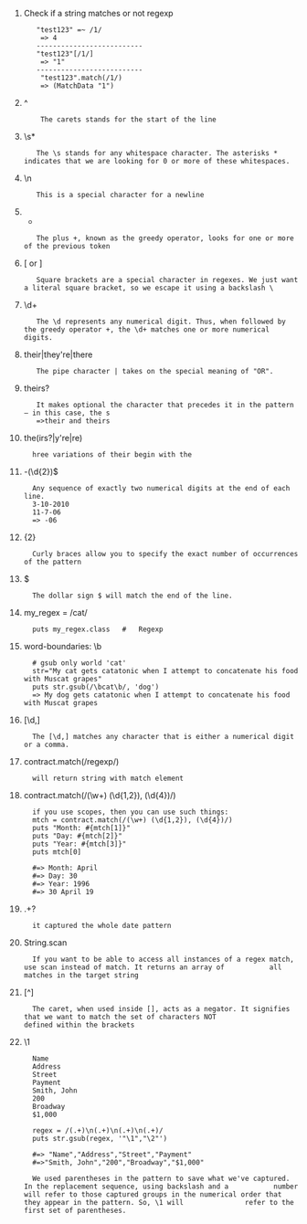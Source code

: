 1. Check if a string matches or not regexp

          "test123" =~ /1/
           => 4
          --------------------------
          "test123"[/1/]
           => "1"
          --------------------------
           "test123".match(/1/)
           => (MatchData "1")
2. ^
           
           The carets stands for the start of the line
3. \s*
          
          The \s stands for any whitespace character. The asterisks * indicates that we are looking for 0 or more of these whitespaces.
4. \n
          
          This is a special character for a newline
5. +
          
          The plus +, known as the greedy operator, looks for one or more of the previous token
6. \[ or \]
          
          Square brackets are a special character in regexes. We just want a literal square bracket, so we escape it using a backslash \
7. \d+
          
          The \d represents any numerical digit. Thus, when followed by the greedy operator +, the \d+ matches one or more numerical digits.
8. their|they're|there
          
          
          The pipe character | takes on the special meaning of "OR".
9. theirs?
          
          It makes optional the character that precedes it in the pattern – in this case, the s
          =>their and theirs
10. the(irs?|y're|re)
          
          hree variations of their begin with the
11. -(\d{2})$
          
          Any sequence of exactly two numerical digits at the end of each line.
          3-10-2010
          11-7-06
          => -06
12. {2}
          
          Curly braces allow you to specify the exact number of occurrences of the pattern 
13. $
          
          The dollar sign $ will match the end of the line.
14. my_regex = /cat/
          
          puts my_regex.class   #   Regexp
15. word-boundaries: \b
          
          # gsub only world 'cat'
          str="My cat gets catatonic when I attempt to concatenate his food with Muscat grapes"
          puts str.gsub(/\bcat\b/, 'dog')
          => My dog gets catatonic when I attempt to concatenate his food with Muscat grapes
16. [\d,]

          The [\d,] matches any character that is either a numerical digit or a comma.
17. contract.match(/regexp/)
          
          will return string with match element
18. contract.match(/(\w+) (\d{1,2}), (\d{4})/)

          if you use scopes, then you can use such things:
          mtch = contract.match(/(\w+) (\d{1,2}), (\d{4})/)
          puts "Month: #{mtch[1]}"
          puts "Day: #{mtch[2]}"
          puts "Year: #{mtch[3]}"
          puts mtch[0]
          
          #=> Month: April
          #=> Day: 30
          #=> Year: 1996
          #=> 30 April 19
19. .+?

          it captured the whole date pattern
20. String.scan

          If you want to be able to access all instances of a regex match, use scan instead of match. It returns an array of           all matches in the target string
21. [^]
          
          The caret, when used inside [], acts as a negator. It signifies that we want to match the set of characters NOT               defined within the brackets
22. \1
          
          Name
          Address
          Street
          Payment
          Smith, John
          200
          Broadway
          $1,000
          
          regex = /(.+)\n(.+)\n(.+)\n(.+)/
          puts str.gsub(regex, '"\1","\2"')

          #=> "Name","Address","Street","Payment"
          #=>"Smith, John","200","Broadway","$1,000"
          
          We used parentheses in the pattern to save what we've captured. In the replacement sequence, using backslash and a           number will refer to those captured groups in the numerical order that they appear in the pattern. So, \1 will               refer to the first set of parentheses.
          
 
